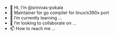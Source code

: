 - 👋 Hi, I’m @srinivas-pokala
- 👀 Maintainer for go compiler for linux/s390x port
- 🌱 I’m currently learning ...
- 💞️ I’m looking to collaborate on ...
- 📫 How to reach me ...

<!---
srinivas-pokala/srinivas-pokala is a ✨ special ✨ repository because its `README.md` (this file) appears on your GitHub profile.
You can click the Preview link to take a look at your changes.
--->
